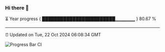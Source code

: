 ### Hi there 👋

⏳ Year progress { ████████████████████████▁▁▁▁▁▁ } 80.67 %

---

⏰ Updated on Tue, 22 Oct 2024 06:08:34 GMT

![Progress Bar CI](https://github.com/EinsPommes/EinsPommes/blob/main/.github/workflows/main.yml)
